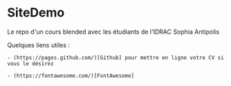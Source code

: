 # SiteDemo 

Le repo d'un cours blended avec les étudiants de l'IDRAC Sophia Antipolis

Quelques liens utiles :

    - (https://pages.github.com/)[Github] pour mettre en ligne votre CV si vous le désirez

    - (https://fontawesome.com/)[FontAwesome]